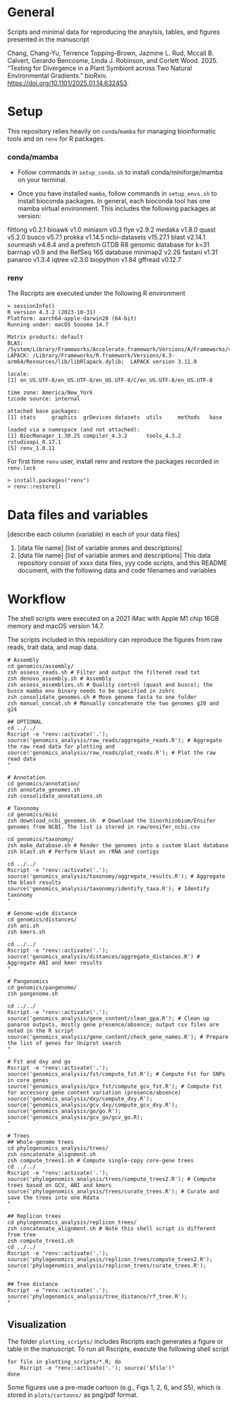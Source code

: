 # General

Scripts and minimal data for reproducing the anaylsis, tables, and figures presented in the manuscript

Chang, Chang-Yu, Terrence Topping-Brown, Jazmine L. Rud, Mccall B. Calvert, Gerardo Bencosme, Linda J. Robinson, and Corlett Wood. 2025. “Testing for Divergence in a Plant Symbiont across Two Natural Environmental Gradients.” bioRxiv. https://doi.org/10.1101/2025.01.14.632453.

# Setup

This repository relies heavily on `conda`/`mamba` for managing bioinformatic tools and on `renv` for R packages.

### conda/mamba

- Follow commands in `setup_conda.sh` to install conda/miniforge/mamba on your terminal.

- Once you have installed `mamba`, follow commands in `setup_envs.sh` to install bioconda packages. In general, each bioconda tool has one mamba virtual environment. This includes the following packages at version:

filtlong v0.2.1
bioawk v1.0
miniasm v0.3
flye v2.9.2
medaka v1.8.0
quast v5.2.0
busco v5.7.1
prokka v1.14.5
ncbi-datasets v15.27.1
blast v2.14.1
sourmash v4.8.4 and a prefetch GTDB R8 genomic database for k=31
barrnap v0.9 and the RefSeq 16S database
minimap2 v2.26
fastani v1.31
panaroo v1.3.4
iqtree v2.3.0
biopython v1.84
gffread v0.12.7

### renv

The Rscripts are executed under the following R environment

```
> sessionInfo()
R version 4.3.2 (2023-10-31)
Platform: aarch64-apple-darwin20 (64-bit)
Running under: macOS Sonoma 14.7

Matrix products: default
BLAS:   /System/Library/Frameworks/Accelerate.framework/Versions/A/Frameworks/vecLib.framework/Versions/A/libBLAS.dylib 
LAPACK: /Library/Frameworks/R.framework/Versions/4.3-arm64/Resources/lib/libRlapack.dylib;  LAPACK version 3.11.0

locale:
[1] en_US.UTF-8/en_US.UTF-8/en_US.UTF-8/C/en_US.UTF-8/en_US.UTF-8

time zone: America/New_York
tzcode source: internal

attached base packages:
[1] stats     graphics  grDevices datasets  utils     methods   base     

loaded via a namespace (and not attached):
[1] BiocManager_1.30.25 compiler_4.3.2      tools_4.3.2         rstudioapi_0.17.1  
[5] renv_1.0.11       
```

For first time `renv` user, install renv and restore the packages recorded in `renv.lock`

```
> install.packages("renv")
> renv::restore()
```

# Data files and variables

[describe each column (variable) in each of your data files]

1. [data file name]
[list of variable anmes and descriptions]
2. [data file name]
[list of variable anmes and descriptions]
This data repository consist of xxxx data files, yyy code scripts, and this README document, with the following data and code filenames and variables


# Workflow

The shell scripts were executed on a 2021 iMac with Apple M1 chip 16GB memory and macOS version 14.7. 

The scripts included in this repository can reproduce the figures from raw reads, trait data, and map data.

```
# Assembly
cd genomics/assembly/
zsh assess_reads.sh # Filter and output the filtered read txt
zsh denovo_assembly.sh # Assembly
zsh assess_assemblies.sh # Quality control (quast and busco); the busco mamba env binary needs to be specified in zshrc
zsh consolidate_genomes.sh # Move genome fasta to one folder
zsh manual_concat.sh # Manually concatenate the two genomes g20 and g24

## OPTIONAL
cd ../../
Rscript -e "renv::activate('.'); 
source('genomics_analysis/raw_reads/aggregate_reads.R'); # Aggregate the raw read data for plotting and 
source('genomics_analysis/raw_reads/plot_reads.R'); # Plot the raw read data
"

# Annotation
cd genomics/annotation/
zsh annotate_genomes.sh
zsh consolidate_annotations.sh 

# Taxonomy
cd genomics/misc 
zsh download_ncbi_genomes.sh  # Download the Sinorhizobium/Ensifer genomes from NCBI. The list is stored in raw/ensifer_ncbi.csv

cd genomics/taxonomy/
zsh make_database.sh # Render the genomes into a custom blast database
zsh blast.sh # Perform blast on rRNA and contigs

cd ../../
Rscript -e "renv::activate('.'); 
source('genomics_analysis/taxonomy/aggregate_results.R'); # Aggregate the blast results
source('genomics_analysis/taxonomy/identify_taxa.R'); # Identify taxonomy
"

# Genome-wide distance
cd genomics/distances/
zsh ani.sh
zsh kmers.sh 

cd ../../
Rscript -e "renv::activate('.'); 
source('genomics_analysis/distances/aggregate_distances.R') # Aggregate ANI and kmer results
"

# Pangenomics
cd genomics/pangenome/
zsh pangenome.sh 

cd ../../
Rscript -e "renv::activate('.'); 
source('genomics_analysis/gene_content/clean_gpa.R'); # Clean up panaroo outputs, mostly gene presence/absence; output csv files are noted in the R script
source('genomics_analysis/gene_content/check_gene_names.R'); # Prepare the list of genes for Uniprot search
"

# Fst and dxy and go
Rscript -e "renv::activate('.'); 
source('genomics_analysis/fst/compute_fst.R'); # Compute Fst for SNPs in core genes
source('genomics_analysis/gcv_fst/compute_gcv_fst.R'); # Compute Fst for accessory gene content variation (presence/absence)
source('genomics_analysis/dxy/compute_dxy.R'); 
source('genomics_analysis/gcv_dxy/compute_gcv_dxy.R');
source('genomics_analysis/go/go.R');
source('genomics_analysis/gcv_go/gcv_go.R);
"

# Trees
## Whole-genome trees
cd phylogenomics_analysis/trees/
zsh concatenate_alignment.sh
zsh compute_trees1.sh # Compute single-copy core-gene trees
cd ../../
Rscript -e "renv::activate('.'); 
source('phylogenomics_analysis/trees/compute_trees2.R'); # Compute trees based on GCV, ANI and kmers
source('phylogenomics_analysis/trees/curate_trees.R'); # Curate and save the trees into one Rdata
"

## Replicon trees
cd phylogenomics_analysis/replicon_trees/
zsh concatenate_alignment.sh # Note this shell script is different from tree
zsh compute_trees1.sh
cd ../../
Rscript -e "renv::activate('.'); 
source('phylogenomics_analysis/replicon_trees/compute_trees2.R'); 
source('phylogenomics_analysis/replicon_trees/curate_trees.R');
"

## Tree distance
Rscript -e "renv::activate('.'); 
source('phylogenomics_analysis/tree_distance/rf_tree.R');
"
```



## Visualization

The folder `plotting_scripts/` includes Rscripts each generates a figure or table in the manuscript.
To run all Rscripts, execute the following shell script

```
for file in plotting_scripts/*.R; do
    Rscript -e "renv::activate('.'); source('$file')"
done
```

Some figures use a pre-made cartoon (e.g., Figs 1, 2, 6, and S5), which is stored in `plots/cartoons/` as png/pdf format.


